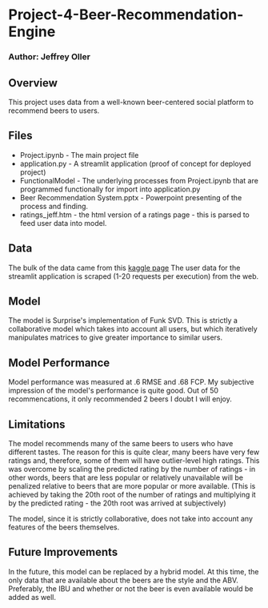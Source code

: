 # Project-4-Beer-Recommendation-Engine

### Author: Jeffrey Oller

## Overview

This project uses data from a well-known beer-centered social platform to recommend beers to users.

## Files

* Project.ipynb - The main project file
* application.py - A streamlit application (proof of concept for deployed project)
* FunctionalModel - The underlying processes from Project.ipynb that are programmed functionally for import into application.py
* Beer Recommendation System.pptx - Powerpoint presenting of the process and finding.
* ratings_jeff.htm - the html version of a ratings page - this is parsed to feed user data into model.

## Data

The bulk of the data came from this [kaggle page](https://www.kaggle.com/datasets/rdoume/beerreviews)
The user data for the streamlit application is scraped (1-20 requests per execution) from the web.

## Model

The model is Surprise's implementation of Funk SVD. This is strictly a collaborative model which takes into account all users, but which iteratively manipulates matrices to give greater importance to similar users.

## Model Performance

Model performance was measured at .6 RMSE and .68 FCP.
My subjective impression of the model's performance is quite good. Out of 50 recommencations, it only recommended 2 beers I doubt I will enjoy.

## Limitations

The model recommends many of the same beers to users who have different tastes. The reason for this is quite clear, many beers have very few ratings and, therefore, some of them will have outlier-level high ratings. This was overcome by scaling the predicted rating by the number of ratings - in other words, beers that are less popular or relatively unavailable will be penalized relative to beers that are more popular or more available. (This is achieved by taking the 20th root of the number of ratings and multiplying it by the predicted rating - the 20th root was arrived at subjectively)

The model, since it is strictly collaborative, does not take into account any features of the beers themselves.

## Future Improvements

In the future, this model can be replaced by a hybrid model. At this time, the only data that are available about the beers are the style and the ABV. Preferably, the IBU and whether or not the beer is even available would be added as well.